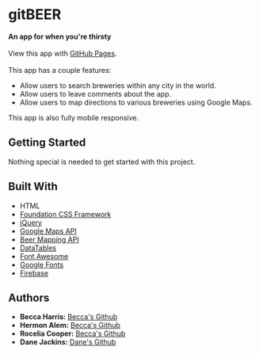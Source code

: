 <h1>gitBEER</h1>
<p><strong>An app for when you're thirsty</strong><br><br>
View this app with <a href="https://beccaharris.github.io/brewery-locator-app" target="_blank">GitHub Pages</a>.<br><br>
This app has a couple features:
  <ul>
    <li>Allow users to search breweries within any city in the world.</li>
    <li>Allow users to leave comments about the app.</li>
    <li>Allow users to map directions to various breweries using Google Maps.</li>
  </ul>
  This app is also fully mobile responsive. 
</p>

<h2>Getting Started</h2>
<p>Nothing special is needed to get started with this project.</p>

<h2>Built With</h2>
<ul>
  <li>HTML</li>
  <li><a href="https://foundation.zurb.com/" target="_blank">Foundation CSS Framework</a></li>
  <li><a href="https://jquery.com/" target="_blank">jQuery</a></li>
  <li><a href="https://developers.google.com/maps/ target="_blank"">Google Maps API</a></li>
  <li><a href="https://beermapping.com/api/" target="_blank">Beer Mapping API</a></li>
  <li><a href="https://datatables.net/" target="_blank">DataTables</a></li>
  <li><a href="https://fontawesome.com/" target="_blank">Font Awesome</a></li>
  <li><a href="https://fonts.google.com/" target="_blank">Google Fonts</a></li>
  <li><a href="https://firebase.google.com/" target="_blank">Firebase</a></li>
</ul>

<h2>Authors</h2>
<ul>
  <li><strong>Becca Harris:</strong> <a href="https://github.com/beccaharris" target="_blank">Becca's Github</a></li>
  <li><strong>Hermon Alem:</strong> <a href="https://github.com/hermonalem/" target="_blank">Becca's Github</a></li>
  <li><strong>Rocelia Cooper:</strong> <a href="https://github.com/rocelia/" target="_blank">Becca's Github</a></li>
  <li><strong>Dane Jackins:</strong> <a href="https://github.com/danejackins" target="_blank">Dane's Github</a></li>
</ul>